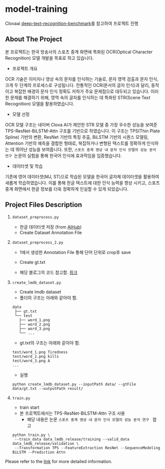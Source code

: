 # model-training
Clovaai [deep-text-recognition-benchmark](https://github.com/clovaai/deep-text-recognition-benchmark)를 참고하여 프로젝트 진행
## About The Project
본 프로젝트는 한국 방송사의 스포츠 중계 화면에 특화된 OCR(Optical Character Recognition) 모델 개발을 목표로 하고 있습니다.
- 프로젝트 개요

OCR 기술은 이미지나 영상 속의 문자를 인식하는 기술로, 문자 영역 검출과 문자 인식, 크게 두 단계의 프로세스로 구성됩니다. 전통적인 OCR(문서의 글자 인식)과 달리, 동적이고 복잡한 배경의 문자 인식 정확도 저하가 주요 문제점으로 대두되고 있습니다. 이러한 문제를 해결하기 위해, 영역 속의 글자를 인식하는 데 특화된 STR(Scene Text Recognition) 모델을 활용하였습니다.

- 모델 선정

OCR 모델 구조는 네이버 Clova AI가 제안한 STR 모델 중 가장 우수한 성능을 보여준 TPS-ResNet-BiLSTM-Attn 구조를 기반으로 하였습니다. 이 구조는 TPS(Thin Plate Spline) 기반의 변환, ResNet 기반의 특징 추출, BiLSTM 기반의 시퀀스 모델링, Attention 기반의 예측을 결합한 형태로, 복잡하거나 변형된 텍스트를 정확하게 인식하는 데 뛰어난 성능을 보여줍니다. 또한, `스포츠 중계 영상 내 문자 인식 모델의 성능 분석 연구 `논문의 실험을 통해 한국어 인식에 효과적임을 입증했습니다.

- 데이터셋 및 학습

기존에 영어 데이터셋(MJ, ST)으로 학습된 모델을 한국어 글자체 데이터셋을 활용하여 새롭게 학습하였습니다. 이를 통해 한글 텍스트에 대한 인식 능력을 향상 시키고, 스포츠 중계 화면에서 한글 정보를 더욱 정확하게 인실할 수 있게 되었습니다.

## Project Files Description
1. `dataset_preprocess.py`
    - 한글 데이터셋 저장 (from [AIHub](https://www.aihub.or.kr/aihubdata/data/view.do?currMenu=115&topMenu=100&aihubDataSe=realm&dataSetSn=81))
    - Create Dataset Annotation File
2. `dataset_preprocess_2.py`
    - 1에서 생성한 Annotation File 통해 단어 단위로 crop후 save
    - Create gt.txt
  
      
    - 해당 블로그의 코드 참고함. [링크](https://cvml.tistory.com/21?category=854254)
3. `create_lmdb_dataset.py`
   - Create lmdb dataset
   - 폴더의 구조는 아래와 같아야 함.
   ```
   data
    ├── gt.txt
    └── test
      ├── word_1.png
      ├── word_2.png
      ├── word_3.png
      └── ...
   ```
   -  gt.txt의 구조는 아래와 같아야 함.
   ```
   test/word_1.png Tiredness
   test/word_2.png kills
   test/word_3.png A
   ...
   ```
   - 실행
    ```
    python create_lmdb_dataset.py --inputPath data/ --gtFile data/gt.txt --outputPath result/
    ```   
4. `train.py`
   - train start
   - 본 프로젝트에서는 TPS-ResNet-BiLSTM-Attn 구조 사용
     - 해당 내용은 논문 `스포츠 중계 영상 내 문자 인식 모델의 성능 분석 연구 ` 참고
    
    
   ```
   python train.py \
    --train_data data_lmdb_release/training --valid_data data_lmdb_release/validation \
    --Transformation TPS --FeatureExtraction ResNet --SequenceModeling BiLSTM --Prediction Attn
   ```


Please refer to the [link](https://github.com/clovaai/deep-text-recognition-benchmark) for more detailed information.

